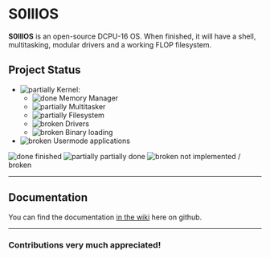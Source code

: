 S0lllOS
=======

**S0lllOS** is an open-source DCPU-16 OS.
When finished, it will have a shell, multitasking, modular drivers and a working FLOP filesystem.

## Project Status
* ![partially][partially] Kernel:
  * ![done][done] Memory Manager
  * ![partially][partially] Multitasker
  * ![partially][partially] Filesystem
  * ![broken][broken] Drivers
  * ![broken][broken] Binary loading 
* ![broken][broken] Usermode applications

![done][done] finished
![partially][partially] partially done
![broken][broken] not implemented / broken
***
## Documentation
You can find the documentation [in the wiki][wiki] here on github.
***
### Contributions very much appreciated!

[done]: http://i.imgur.com/sP5cqwu.png "done icon"
[partially]: http://i.imgur.com/crFjkxm.png "partially icon"
[broken]: http://i.imgur.com/Otx8K0g.png "broken icon"
[wiki]: https://github.com/S0lll0s/S0lllOS/wiki
